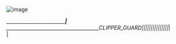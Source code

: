 ![image](https://github.com/WalkerSchaar/Clipper_Guard/assets/132508530/b736f078-c29e-4e0d-9feb-736e94e5c0b4)


 ______________________________________________________|______________________
 \_______________________________________CLIPPER_GUARD_|_||_||_||_||_||_||_||_|                                                 
                                                       | 
